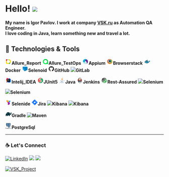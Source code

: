 # Hello! <img src="https://raw.githubusercontent.com/MartinHeinz/MartinHeinz/master/wave.gif" width="30px">

**My name is Igor Pavlov. I work at company [VSK.ru](https://www.vsk.ru) as Automation QA Engineer.**  
**I love coding in Java, learn something new and travel a lot.**

## 🔧 Technologies & Tools 
<img width="4%" title="Allure Report" src="logo/Allure_Report.svg">**Allure_Report**
<img width="4%" title="Allure Report" src="logo/Allure_TestOps.svg">**Allure_TestOps**
<img width="4%" title="Allure Report" src="logo/Appium.svg">**Appium**
<img width="4%" title="Allure Report" src="logo/Browserstack.svg">**Browserstack**
<img width="4%" title="Allure Report" src="logo/Docker.svg">**Docker**
<img width="4%" title="Allure Report" src="logo/Selenoid.svg">**Selenoid**
<img width="4%" title="Allure Report" src="logo/GitHub.svg">**GitHub**
<img src="https://img.icons8.com/color/36/000000/gitlab.png"/>**GitLab**

<img width="4%" title="Allure Report" src="logo/Intelij_IDEA.svg">**Intelij_IDEA**
<img width="4%" title="Allure Report" src="logo/JUnit5.svg">**JUnit5**
<img width="4%" title="Allure Report" src="logo/Java.svg">**Java**
<img width="4%" title="Allure Report" src="logo/Jenkins.svg">**Jenkins**
<img width="4%" title="Allure Report" src="logo/Rest-Assured.svg">**Rest-Assured**
<img src="https://img.icons8.com/officel/36/000000/selenium-test-automation.png"/>**Selenium**

<img width="4%" src="https://raw.githubusercontent.com/detain/svg-logos/780f25886640cef088af994181646db2f6b1a3f8/svg/selenium-logo.svg"/>**Selenium**

<img width="4%" title="Allure Report" src="logo/Selenide.svg">**Selenide**
<img width="4%" title="Allure Report" src="logo/Jira.svg">**Jira**
<img src="https://img.icons8.com/color/36/000000/kibana.png"/>**Kibana** 
<img width="4%" src="https://www.vectorlogo.zone/logos/elasticco_kibana/elasticco_kibana-icon.svg"/>**Kibana** 

<img width="4%" title="Allure Report" src="logo/Gradle.svg">**Gradle**
<img src="https://img.icons8.com/ios/36/000000/maven-ios.png"/>**Maven**	

<img width="4%" src="https://raw.githubusercontent.com/devicons/devicon/master/icons/postgresql/postgresql-original-wordmark.svg"/>**PostgreSql** 


---

### :coffee: Let's Connect 
<p align="left">
	<a href="https://www.linkedin.com/in/igor-pavlov13/"><img src="https://img.icons8.com/bubbles/70/000000/linkedin.png" alt="LinkedIn" target="_blank"/></a>
	<a href="https://t.me/travel_qa"><img src="https://img.icons8.com/bubbles/70/000000/telegram-app.png" target="_blank"/></a>
	<a href="https://www.instagram.com/pavlov_ig/"><img src="https://img.icons8.com/bubbles/70/000000/instagram-new.png" target="_blank"/></a>
</p>
<a href="https://github.com/igor-QA/VSK_Project">
  <img align="center" src="https://github-readme-stats.anuraghazra1.vercel.app/api?username=igor-QA&show_icons=true&include_all_commits=true&theme=tokyonight&&count_private=true" alt="VSK_Project"/>
</a>
